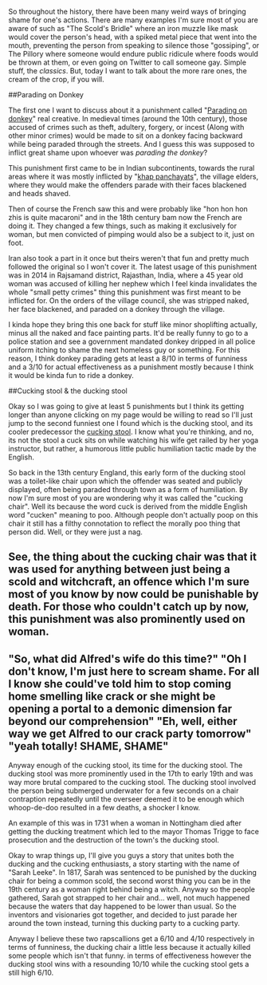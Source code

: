 So throughout the history, there have been many weird ways of bringing shame for one's actions. There are many examples I'm sure most of you are aware of such as "The Scold's Bridle" where an iron muzzle like mask would cover the person's head, with a spiked metal piece that went into the mouth, preventing the person from speaking to silence those "gossiping", or The Pillory where someone would endure public ridicule where foods would be thrown at them, or even going on Twitter to call someone gay. Simple stuff, the *classics*. But, today I want to talk about the more rare ones, the cream of the crop, if you will. 

##Parading on Donkey

The first one I want to discuss about it a punishment called "[Parading on donkey](https://en.wikipedia.org/wiki/Parading_on_donkey)" real creative. In medieval times (around the 10th century), those accused of crimes such as theft, adultery, forgery, or incest (Along with other minor crimes) would be made to sit on a donkey facing backward while being paraded through the streets. And I guess this was supposed to inflict great shame upon whoever was  *parading the donkey*?

This punishment first came to be in Indian subcontinents, towards the rural areas where it was mostly inflicted by "[khap panchayats](https://en.wikipedia.org/wiki/Khap)", the village elders, where they would make the offenders parade with their faces blackened and heads shaved.

Then of course the French saw this and were probably like "hon hon hon zhis is quite macaroni" and in the 18th century bam now the French are doing it. They changed a few things, such as making it exclusively for woman, but men convicted of pimping would also be a subject to it, just on foot.

Iran also took a part in it once but theirs weren't that fun and pretty much followed the original so I won't cover it. The latest usage of this punishment was in 2014 in Rajsamand district, Rajasthan, India, where a 45 year old woman was accused of killing her nephew which I feel kinda invalidates the whole "small petty crimes" thing this punishment was first meant to be inflicted for. On the orders of the village council, she was stripped naked, her face blackened, and paraded on a donkey through the village. 

I kinda hope they bring this one back for stuff like minor shoplifting actually, minus all the naked and face painting parts. It'd be really funny to go to a police station and see a government mandated donkey dripped in all police uniform itching to shame the next homeless guy or something. For this reason, I think donkey parading gets at least a 8/10 in terms of funniness and a 3/10 for actual effectiveness as a punishment mostly because I think it would be kinda fun to ride a donkey.  

##Cucking stool & the ducking stool

Okay so I was going to give at least 5 punishments but I think its getting longer than anyone clicking on my page would be willing to read so I'll just jump to the second funniest one I found which is the ducking stool, and its cooler predecessor the [cucking stool](https://en.wikipedia.org/wiki/Ducking_stool). I know what you're thinking, and no, its not the stool a cuck sits on while watching his wife get railed by her yoga instructor, but rather, a humorous little public humiliation tactic made by the English.

So back in the 13th century England, this early form of the ducking stool was a toilet-like chair upon which the offender was seated and publicly displayed, often being paraded through town as a form of humiliation. By now I'm sure most of you are wondering why it was called the "cucking chair". Well its because the word cuck is derived from the middle English word "cucken" meaning to poo. Although people don't actually poop on this chair it still has a filthy connotation to reflect the morally poo thing that person did. Well, or they were just a nag.

See, the thing about the cucking chair was that it was used for anything between just being a scold and **witchcraft**, an offence which I'm sure most of you know by now could be punishable by death. For those who couldn't catch up by now, this punishment was also prominently used on woman. 
---
"So, what did Alfred's wife do this time?"
"Oh I don't know, I'm just here to scream shame. For all I know she could've told him to stop coming home smelling like crack or she might be opening a portal to a demonic dimension far beyond our comprehension"
"Eh, well, either way we get Alfred to our crack party tomorrow"
"yeah totally! SHAME, SHAME"
---
Anyway enough of the cucking stool, its time for the ducking stool. The ducking stool was more prominently used in the 17th to early 19th and was way more brutal compared to the cucking stool. The ducking stool involved the person being submerged underwater for a few seconds on a chair contraption repeatedly until the overseer deemed it to be enough which whoop-de-doo resulted in a few deaths, a shocker I know.

An example of this was in 1731 when a woman in Nottingham died after getting the ducking treatment which led to the mayor Thomas Trigge to face prosecution and the destruction of the town's the ducking stool.

Okay to wrap things up, I'll give you guys a story that unites both the ducking and the cucking enthusiasts, a story starting with the name of "Sarah Leeke". In 1817, Sarah was sentenced to be punished by the ducking chair for being a common scold, the second worst thing you can be in the 19th century as a woman right behind being a witch. Anyway so the people gathered, Sarah got strapped to her chair and... well, not much happened because the waters that day happened to be lower than usual. So the inventors and visionaries got together, and decided to just parade her around the town instead, turning this ducking party to a cucking party.

Anyway I believe these two rapscallions get a 6/10 and 4/10 respectively in terms of funniness, the ducking chair a little less because it actually killed some people which isn't that funny. in terms of effectiveness however the ducking stool wins with a resounding 10/10 while the cucking stool gets a still high 6/10.

 
